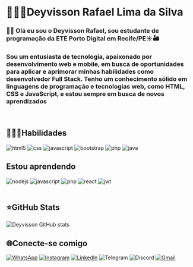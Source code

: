 # 👨🏾‍💻Deyvisson Rafael Lima da Silva
### 👋🏾 Olá eu sou o Deyvisson Rafael, sou estudante de programação da ETE Porto Digital em Recife/PE☀️🏜️
###  Sou um entusiasta de tecnologia, apaixonado por desenvolvimento web e mobile, em busca de oportunidades para aplicar e aprimorar minhas habilidades como desenvolvedor Full Stack. Tenho um conhecimento sólido em linguagens de programação e tecnologias web, como HTML, CSS e JavaScript, e estou sempre em busca de novos aprendizados
<br/>

## 🧑🏾‍💻Habilidades

<div style="display:inline-block">
  <img/ align="center" alt="html5" src="https://img.shields.io/badge/html5-%23E34F26.svg?style=for-the-badge&logo=html5&logoColor=white">
  <img/ align="center" alt="css" src="https://img.shields.io/badge/css3-%231572B6.svg?style=for-the-badge&logo=css3&logoColor=white">
  <img/ align="center" alt="javascript" src="https://img.shields.io/badge/javascript-%23323330.svg?style=for-the-badge&logo=javascript&logoColor=%23F7DF1E">
  <img/ align="center" alt="bootstrap" src="https://img.shields.io/badge/bootstrap-%238511FA.svg?style=for-the-badge&logo=bootstrap&logoColor=white">
  <img/ align="center" alt="php" src="https://img.shields.io/badge/php-%23777BB4.svg?style=for-the-badge&logo=php&logoColor=white">
  <img/ align="center" alt="java" src="https://img.shields.io/badge/java-%23ED8B00.svg?style=for-the-badge&logo=openjdk&logoColor=white">
</div>

<br/>

## Estou aprendendo
<div style"display:inline-block"> 
  <img align="center" alt="nodejs" src="https://img.shields.io/badge/node.js-6DA55F?style=for-the-badge&logo=node.js&logoColor=white">
  <img/ align="center" alt="javascript" src="https://img.shields.io/badge/javascript-%23323330.svg?style=for-the-badge&logo=javascript&logoColor=%23F7DF1E">
  <img/ align="center" alt="php" src="https://img.shields.io/badge/php-%23777BB4.svg?style=for-the-badge&logo=php&logoColor=white">
  <img/ align="center" alt="react" src="https://img.shields.io/badge/react-%2320232a.svg?style=for-the-badge&logo=react&logoColor=%2361DAFB">
  <img/ align="center" alt="jwt" src="https://img.shields.io/badge/JWT-black?style=for-the-badge&logo=JSON%20web%20tokens">
  
</div>

<br/>

## ⭐GitHub Stats
![Deyvisson GitHub stats](https://github-readme-stats.vercel.app/api?username=Deyvisson-del&show_icons=true&border_color=0dff00&text_color=0dff00&title_color=0dff00&icon_color=0dff00&bg_color=000003&theme=shadow_green)

## 🌐Conecte-se comigo

[![WhatsApp](https://img.shields.io/badge/WhatsApp-25D366?style=for-the-badge&logo=whatsapp&logoColor=white)](https://wa.me/5581912345678)
[![Instagram](https://img.shields.io/badge/Instagram-%23E4405F.svg?style=for-the-badge&logo=Instagram&logoColor=white)](https://www.instagram.com/d.rafael.ofc/)
[![LinkedIn](https://img.shields.io/badge/linkedin-%230077B5.svg?style=for-the-badge&logo=linkedin&logoColor=white)](https://www.linkedin.com/in/deyvisson-rafael-lima-da-silva/)
![Telegram](https://img.shields.io/badge/Telegram-2CA5E0?style=for-the-badge&logo=telegram&logoColor=white)
![Discord](https://img.shields.io/badge/Discord-%235865F2.svg?style=for-the-badge&logo=discord&logoColor=white)
[![Gmail](https://img.shields.io/badge/Gmail-D14836?style=for-the-badge&logo=gmail&logoColor=white)](mailto:deyvissonrafael018@gmail.com)
<br/>
